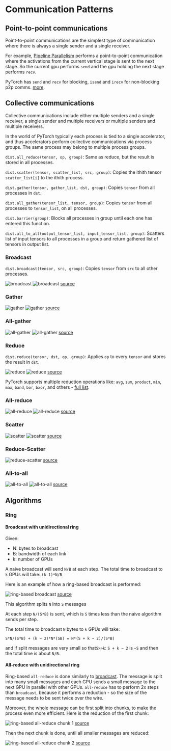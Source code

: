# Communication Patterns

## Point-to-point communications

Point-to-point communications are the simplest type of communication where there is always a single sender and a single receiver.

For example, [Pipeline Parallelism](../training/model-parallelism#pipeline-parallelism) performs a point-to-point communication where the activations from the current vertical stage is sent to the next stage. So the current gpu performs `send` and the gpu holding the next stage performs `recv`.

PyTorch has `send` and `recv` for blocking, `isend` and `irecv` for non-blocking p2p comms. [more](https://pytorch.org/tutorials/intermediate/dist_tuto.html#id1).


## Collective communications

Collective communications include either multiple senders and a single receiver, a single sender and multiple receivers or multiple senders and multiple receivers.

In the world of PyTorch typically each process is tied to a single accelerator, and thus accelerators perform collective communications via process groups. The same process may belong to multiple process groups.


`dist.all_reduce(tensor, op, group)`: Same as reduce, but the result is stored in all processes.

`dist.scatter(tensor, scatter_list, src, group)`: Copies the ithith tensor `scatter_list[i]` to the ithith process.

`dist.gather(tensor, gather_list, dst, group)`: Copies `tensor` from all processes in `dst`.

`dist.all_gather(tensor_list, tensor, group)`: Copies `tensor` from all processes to `tensor_list`, on all processes.

`dist.barrier(group)`: Blocks all processes in group until each one has entered this function.

`dist.all_to_all(output_tensor_list, input_tensor_list, group)`: Scatters list of input tensors to all processes in a group and return gathered list of tensors in output list.




### Broadcast

`dist.broadcast(tensor, src, group)`: Copies `tensor` from `src` to all other processes.

![broadcast](images/collective-broadcast-1.png)
![broadcast](images/collective-broadcast-2.png)
[source](https://images.nvidia.com/events/sc15/pdfs/NCCL-Woolley.pdf)



### Gather

![gather](images/collective-gather-1.png)
![gather](images/collective-gather-2.png)
[source](https://images.nvidia.com/events/sc15/pdfs/NCCL-Woolley.pdf)



### All-gather

![all-gather](images/collective-all-gather-1.png)
![all-gather](images/collective-all-gather-2.png)
[source](https://images.nvidia.com/events/sc15/pdfs/NCCL-Woolley.pdf)



### Reduce

`dist.reduce(tensor, dst, op, group)`: Applies `op` to every `tensor` and stores the result in `dst`.



![reduce](images/collective-reduce-1.png)
![reduce](images/collective-reduce-2.png)
[source](https://images.nvidia.com/events/sc15/pdfs/NCCL-Woolley.pdf)

PyTorch supports multiple reduction operations like: `avg`, `sum`, `product`, `min`, `max`, `band`, `bor`, `bxor`, and others - [full list](https://pytorch.org/docs/stable/distributed.html#torch.distributed.ReduceOp).


### All-reduce

![all-reduce](images/collective-all-reduce-1.png)
![all-reduce](images/collective-all-reduce-2.png)
[source](https://images.nvidia.com/events/sc15/pdfs/NCCL-Woolley.pdf)



### Scatter

![scatter](images/collective-scatter-1.png)
![scatter](images/collective-scatter-2.png)
[source](https://images.nvidia.com/events/sc15/pdfs/NCCL-Woolley.pdf)



### Reduce-Scatter

![reduce-scatter](images/collective-reduce-scatter.png)
[source](https://images.nvidia.com/events/sc15/pdfs/NCCL-Woolley.pdf)



### All-to-all

![all-to-all](images/collective-all-to-all-1.png)
![all-to-all](images/collective-all-to-all.png)
[source](https://images.nvidia.com/events/sc15/pdfs/NCCL-Woolley.pdf)


## Algorithms

### Ring


#### Broadcast with unidirectional ring

Given:

- N: bytes to broadcast
- B: bandwidth of each link
- k: number of GPUs

A naive broadcast will send `N/B` at each step. The total time to broadcast to `k` GPUs will take: `(k-1)*N/B`

Here is an example of how a ring-based broadcast is performed:

![ring-based broadcast](images/broadcast-ring.png)
[source](https://images.nvidia.com/events/sc15/pdfs/NCCL-Woolley.pdf)

This algorithm splits `N` into `S` messages

At each step `N/(S*B)` is sent, which is `S` times less than the naive algorithm sends per step.

The total time to broadcast `N` bytes to `k` GPUs will take:

`S*N/(S*B) + (k − 2)*N*(SB) = N*(S + k − 2)/(S*B)`

and if split messages are very small so that`S>>k`: `S + k − 2` is `~S` and then the total time is about `N/B`.



#### All-reduce with unidirectional ring

Ring-based `all-reduce` is done similarly to [broadcast](#broadcast-with-unidirectional-ring). The message is split into many small messages and each GPU sends a small message to the next GPU in parallel with other GPUs. `all-reduce` has to perform 2x steps than `broadcast`, because it performs a reduction - so the size of the message needs to be sent twice over the wire.

Moreover, the whole message can be first split into chunks, to make the process even more efficient. Here is the reduction of the first chunk:

![ring-based all-reduce chunk 1](images/all-reduce-ring-chunk1.png)
[source](https://images.nvidia.com/events/sc15/pdfs/NCCL-Woolley.pdf)

Then the next chunk is done, until all smaller messages are reduced:

![ring-based all-reduce chunk 2](images/all-reduce-ring-chunk2.png)
[source](https://images.nvidia.com/events/sc15/pdfs/NCCL-Woolley.pdf)
